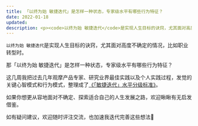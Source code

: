 ```yaml
---
title: 「以终为始 敏捷迭代」是怎样一种状态，专家级水平有哪些行为特征？
date: 2022-01-18
updated: 
description: <p><code>以终为始 敏捷迭代</code>是实现人生目标的诀窍，尤其面对高度不确定的情况，比如职业转型时。</p><p>那「以终为始 敏捷迭代」是怎样一种状态，专家级水平有哪些行为特征？</p><p>这几周我把过去几年观摩产品专家、研究业界最佳实践以及个人实践过程，发觉的关键心智模式和行为模式，整理成了<a href="https://faciloutput.feishu.cn/sheets/shtcnCjUbsgCpYkWMWKxWMNTuNh?sheet=f08271" target="_blank" rel="noopener">《「敏捷迭代」水平分级标准》</a>。</p><p>如果你想更从容地面对不确定、探索适合自己的人生发展之路，欢迎瞅瞅有无启发借鉴。</p><p>如有疑问建议，欢迎随时评注交流，也加速我迭代完善这些想法🤗</p>
---
```


`以终为始 敏捷迭代`是实现人生目标的诀窍，尤其面对高度不确定的情况，比如职业转型时。

那「以终为始 敏捷迭代」是怎样一种状态，专家级水平有哪些行为特征？

这几周我把过去几年观摩产品专家、研究业界最佳实践以及个人实践过程，发觉的关键心智模式和行为模式，整理成了[《「敏捷迭代」水平分级标准》](https://faciloutput.feishu.cn/sheets/shtcnCjUbsgCpYkWMWKxWMNTuNh?sheet=f08271)。

如果你想更从容地面对不确定、探索适合自己的人生发展之路，欢迎瞅瞅有无启发借鉴。

如有疑问建议，欢迎随时评注交流，也加速我迭代完善这些想法🤗
